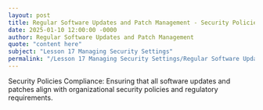 ```yaml
---
layout: post
title: Regular Software Updates and Patch Management - Security Policies Compliance
date: 2025-01-10 12:00:00 -0000
author: Regular Software Updates and Patch Management
quote: "content here"
subject: "Lesson 17 Managing Security Settings"
permalink: "/Lesson 17 Managing Security Settings/Regular Software Updates and Patch Management/Regular Software Updates and Patch Management - Security Policies Compliance"
---
```


Security Policies Compliance: Ensuring that all software updates and patches align with organizational security policies and regulatory requirements.
